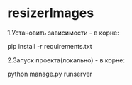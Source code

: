# resizerImages

1.Установить зависимости - в корне:

pip install -r requirements.txt

2.Запуск проекта(локально) - в корне:

python manage.py runserver
